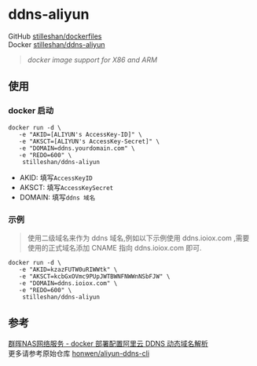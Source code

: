 # ddns-aliyun

GitHub [stilleshan/dockerfiles](https://github.com/stilleshan/dockerfiles)  
Docker [stilleshan/ddns-aliyun](https://hub.docker.com/r/stilleshan/ddns-aliyun)
> *docker image support for X86 and ARM*

## 使用
### docker 启动
```shell
docker run -d \
   -e "AKID=[ALIYUN's AccessKey-ID]" \
   -e "AKSCT=[ALIYUN's AccessKey-Secret]" \
   -e "DOMAIN=ddns.yourdomain.com" \
   -e "REDO=600" \
    stilleshan/ddns-aliyun
```

- AKID: 填写`AccessKeyID`
- AKSCT: 填写`AccessKeySecret`
- DOMAIN: 填写`ddns 域名`

### 示例
> 使用二级域名来作为 ddns 域名,例如以下示例使用 ddns.ioiox.com ,需要使用的正式域名添加 CNAME 指向 ddns.ioiox.com 即可.
```shell
docker run -d \
   -e "AKID=kzazFUTW0uRIWWtk" \
   -e "AKSCT=kcbGxOVmc9PUpJWTBWNFNWWnNSbFJW" \
   -e "DOMAIN=ddns.ioiox.com" \
   -e "REDO=600" \
    stilleshan/ddns-aliyun
```

## 参考
[群晖NAS网络服务 - docker 部署配置阿里云 DDNS 动态域名解析](https://www.ioiox.com/archives/29.html)  
更多请参考原始仓库 [honwen/aliyun-ddns-cli](https://github.com/honwen/aliyun-ddns-cli)

